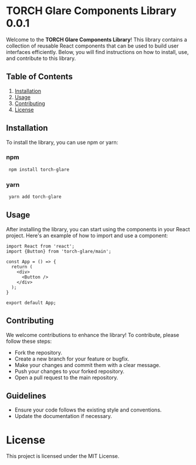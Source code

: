 # TORCH Glare Components Library 0.0.1

Welcome to the **TORCH Glare Components Library**! This library contains a collection of reusable React components that can be used to build user interfaces efficiently. Below, you will find instructions on how to install, use, and contribute to this library.

## Table of Contents

1. [Installation](#installation)
2. [Usage](#usage)
4. [Contributing](#contributing)
5. [License](#license)

## Installation

To install the library, you can use npm or yarn:

### npm
```bash
 npm install torch-glare
```

### yarn

```bash
 yarn add torch-glare
```

## Usage

After installing the library, you can start using the components in your React project. Here's an example of how to import and use a component:

```tsx
import React from 'react';
import {Button} from 'torch-glare/main';

const App = () => {
  return (
    <div>
      <Button />
    </div>
  );
}

export default App;
```

## Contributing

We welcome contributions to enhance the library! To contribute, please follow these steps:

- Fork the repository.
- Create a new branch for your feature or bugfix.
- Make your changes and commit them with a clear message.
- Push your changes to your forked repository.
- Open a pull request to the main repository.

## Guidelines

- Ensure your code follows the existing style and conventions.
- Update the documentation if necessary.

# License
This project is licensed under the MIT License. 